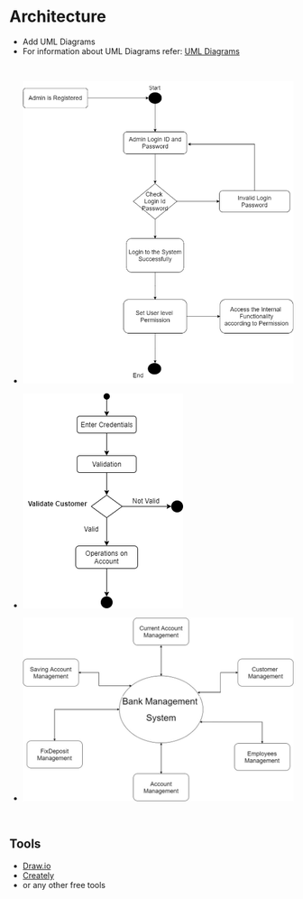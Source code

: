 # Architecture

- Add UML Diagrams
- For information about UML Diagrams refer: [UML Diagrams](https://www.uml-diagrams.org/uml-25-diagrams.html)

<br>

- ![Class Diagram](https://github.com/sumitbhimte/C-Mini-Project/blob/main/6_ImagesAndVideos/ClassDiagram.png?raw=true)

- ![Activity Diagram](https://github.com/sumitbhimte/C-Mini-Project/blob/main/6_ImagesAndVideos/ActivityDiagram.png?raw=true)

- ![Data Flow Diagram](https://github.com/sumitbhimte/C-Mini-Project/blob/main/6_ImagesAndVideos/DataFlowDiagram.jpg?raw=true)

<br>

## Tools

- [Draw.io](https://app.diagrams.net/)
- [Creately](https://app.creately.com/diagram/create)
- or any other free tools
